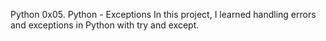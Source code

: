 Python 0x05. Python - Exceptions
In this project, I learned handling errors and exceptions in Python with try and except.
